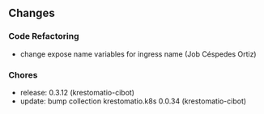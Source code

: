 ## Changes

### Code Refactoring

* change expose name variables for ingress name (Job Céspedes Ortiz)

### Chores

* release: 0.3.12 (krestomatio-cibot)
* update: bump collection krestomatio.k8s 0.0.34 (krestomatio-cibot)
